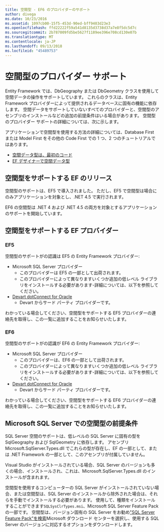 ```yaml
---
title: 空間型 - EF6 のプロバイダーのサポート
author: divega
ms.date: 10/23/2016
ms.assetid: 1097cb00-15f5-453d-90ed-bff9403d23e3
ms.openlocfilehash: ffd22222f59a541d8135d3738d37a7e8f5dc5d7c
ms.sourcegitcommit: 2b787009fd5be5627f1189ee396e708cd130e07b
ms.translationtype: MT
ms.contentlocale: ja-JP
ms.lasthandoff: 09/13/2018
ms.locfileid: "45489753"
---
```

# <a name="provider-support-for-spatial-types"></a>空間型のプロバイダー サポート
Entity Framework では、DbGeography または DbGeometry クラスを使用して空間データの操作をサポートしています。 これらのクラスは、Entity Framework プロバイダーによって提供されるデータベースに固有の機能に依存します。 空間データをサポートしていないすべてのプロバイダーと、空間型のアセンブリのインストールなどの追加の前提条件はいる場合があります。 空間型のプロバイダー サポートの詳細については、次に示します。  

アプリケーションで空間型を使用する方法の詳細については、Database First または Model First をその他の Code First での 1 つ、2 つのチュートリアルではあります。  

- [空間データ型は、最初のコード](~/ef6/modeling/code-first/data-types/spatial.md)  
- [EF デザイナーで空間データ型](~/ef6/modeling/designer/data-types/spatial.md)  

## <a name="ef-releases-that-support-spatial-types"></a>空間型をサポートする EF のリリース  

空間型のサポートは、EF5 で導入されました。 ただし、EF5 で空間型は場合にのみアプリケーションを対象とし、.NET 4.5 で実行されます。  

EF6 の空間型は .NET 4 および .NET 4.5 の両方を対象とするアプリケーションのサポートを開始しています。  

## <a name="ef-providers-that-support-spatial-types"></a>空間型をサポートする EF プロバイダー  

### <a name="ef5"></a>EF5  

空間型のサポートがの認識は EF5 の Entity Framework プロバイダー:  

- Microsoft SQL Server プロバイダー  
    - このプロバイダーは EF5 の一部として出荷されます。  
    - このプロバイダーによって異なりますいくつか追加の低レベル ライブラリをインストールする必要があります-詳細については、以下を参照してください。  
- [Devart dotConnect for Oracle](http://www.devart.com/dotconnect/oracle/)  
    - Devart からサード パーティ プロバイダーです。  

わかっている場合してください、空間型をサポートする EF5 プロバイダーの連絡先を取得し、この一覧に追加することをお知らせいたします。  

### <a name="ef6"></a>EF6  

空間型のサポートがの認識が EF6 の Entity Framework プロバイダー:  

- Microsoft SQL Server プロバイダー  
    - このプロバイダーは、EF6 の一部として出荷されます。  
    - このプロバイダーによって異なりますいくつか追加の低レベル ライブラリをインストールする必要があります-詳細については、以下を参照してください。  
- [Devart dotConnect for Oracle](http://www.devart.com/dotconnect/oracle/)  
    - Devart からサード パーティ プロバイダーです。  

わかっている場合してください、空間型をサポートする EF6 プロバイダーの連絡先を取得し、この一覧に追加することをお知らせいたします。  

## <a name="prerequisites-for-spatial-types-with-microsoft-sql-server"></a>Microsoft SQL Server での空間型の前提条件  

SQL Server 空間のサポートは、低レベルの SQL Server に固有の型を SqlGeography および SqlGeometry に依存します。 アセンブリ Microsoft.SqlServer.Types.dll でこれらの型が存在し、EF の一部として、または .NET Framework の一部として、このアセンブリが付属していません。  

Visual Studio がインストールされている場合、SQL Server のバージョンも多くの場合、インストールされ、これは、Microsoft.SqlServer.Types.dll のインストールが含まれます。  

空間型を使用するコンピューターの SQL Server がインストールされていない場合、または空間型は、SQL Server のインストールから除外された場合は、それらを手動でインストールする必要があります。 使用して、種類をインストールすることができます`SQLSysClrTypes.msi`、Microsoft SQL Server Feature Pack の一部です。 空間型は、バージョン固有の SQL Server をお勧め["SQL Server Feature Pack"を検索](https://www.microsoft.com/en-us/search/result.aspx?q=sql+server+feature+pack)Microsoft ダウンロード センターを選択し、使用する SQL Server のバージョンに対応するオプションをダウンロードします。
